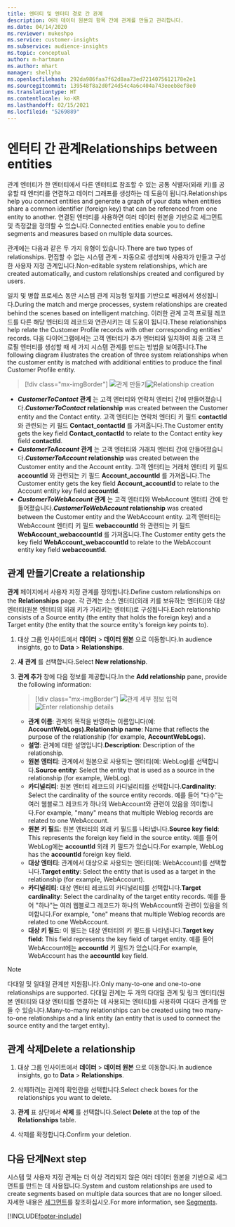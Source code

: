 ```yaml
---
title: 엔터티 및 엔터티 경로 간 관계
description: 여러 데이터 원본의 항목 간에 관계를 만들고 관리합니다.
ms.date: 04/14/2020
ms.reviewer: mukeshpo
ms.service: customer-insights
ms.subservice: audience-insights
ms.topic: conceptual
author: m-hartmann
ms.author: mhart
manager: shellyha
ms.openlocfilehash: 292da986faa7f62d8aa73ed7214075612178e2e1
ms.sourcegitcommit: 139548f8a2d0f24d54c4a6c404a743eeeb8ef8e0
ms.translationtype: HT
ms.contentlocale: ko-KR
ms.lasthandoff: 02/15/2021
ms.locfileid: "5269889"
---
```

# <a name="relationships-between-entities"></a><span data-ttu-id="65195-103">엔터티 간 관계</span><span class="sxs-lookup"><span data-stu-id="65195-103">Relationships between entities</span></span>

<span data-ttu-id="65195-104">관계 엔터티가 한 엔터티에서 다른 엔터티로 참조할 수 있는 공통 식별자(외래 키)를 공유할 때 엔터티를 연결하고 데이터 그래프를 생성하는 데 도움이 됩니다.</span><span class="sxs-lookup"><span data-stu-id="65195-104">Relationships help you connect entities and generate a graph of your data when entities share a common identifier (foreign key) that can be referenced from one entity to another.</span></span> <span data-ttu-id="65195-105">연결된 엔터티를 사용하면 여러 데이터 원본을 기반으로 세그먼트 및 측정값을 정의할 수 있습니다.</span><span class="sxs-lookup"><span data-stu-id="65195-105">Connected entities enable you to define segments and measures based on multiple data sources.</span></span>

<span data-ttu-id="65195-106">관계에는 다음과 같은 두 가지 유형이 있습니다.</span><span class="sxs-lookup"><span data-stu-id="65195-106">There are two types of relationships.</span></span> <span data-ttu-id="65195-107">편집할 수 없는 시스템 관계 - 자동으로 생성되며 사용자가 만들고 구성한 사용자 지정 관계입니다.</span><span class="sxs-lookup"><span data-stu-id="65195-107">Non-editable system relationships, which are created automatically, and custom relationships created and configured by users.</span></span>

<span data-ttu-id="65195-108">일치 및 병합 프로세스 동안 시스템 관계 지능형 일치를 기반으로 배경에서 생성됩니다.</span><span class="sxs-lookup"><span data-stu-id="65195-108">During the match and merge processes, system relationships are created behind the scenes based on intelligent matching.</span></span> <span data-ttu-id="65195-109">이러한 관계 고객 프로필 레코드를 다른 해당 엔터티의 레코드와 연관시키는 데 도움이 됩니다.</span><span class="sxs-lookup"><span data-stu-id="65195-109">These relationships help relate the Customer Profile records with other corresponding entities' records.</span></span> <span data-ttu-id="65195-110">다음 다이어그램에서는 고객 엔터티가 추가 엔터티와 일치하여 최종 고객 프로필 엔터티를 생성할 때 세 가지 시스템 관계를 만드는 방법을 보여줍니다.</span><span class="sxs-lookup"><span data-stu-id="65195-110">The following diagram illustrates the creation of three system relationships when the customer entity is matched with additional entities to produce the final Customer Profile entity.</span></span>

> [!div class="mx-imgBorder"]
> <span data-ttu-id="65195-111">![관계 만들기](media/relationships-entities-merge.png "관계 만들기")</span><span class="sxs-lookup"><span data-stu-id="65195-111">![Relationship creation](media/relationships-entities-merge.png "Relationship creation")</span></span>

- <span data-ttu-id="65195-112">***CustomerToContact* 관계** 는 고객 엔터티와 연락처 엔터티 간에 만들어졌습니다.</span><span class="sxs-lookup"><span data-stu-id="65195-112">***CustomerToContact* relationship** was created between the Customer entity and the Contact entity.</span></span> <span data-ttu-id="65195-113">고객 엔터티는 연락처 엔터티 키 필드 **contactId** 와 관련되는 키 필드 **Contact_contactId** 를 가져옵니다.</span><span class="sxs-lookup"><span data-stu-id="65195-113">The Customer entity gets the key field **Contact_contactId** to relate to the Contact entity key field **contactId**.</span></span>
- <span data-ttu-id="65195-114">***CustomerToAccount* 관계** 는 고객 엔터티와 거래처 엔터티 간에 만들어졌습니다.</span><span class="sxs-lookup"><span data-stu-id="65195-114">***CustomerToAccount* relationship** was created between the Customer entity and the Account entity.</span></span> <span data-ttu-id="65195-115">고객 엔터티는 거래처 엔터티 키 필드 **accountId** 와 관련되는 키 필드 **Account_accountId** 를 가져옵니다.</span><span class="sxs-lookup"><span data-stu-id="65195-115">The Customer entity gets the key field **Account_accountId** to relate to the Account entity key field **accountId**.</span></span>
- <span data-ttu-id="65195-116">***CustomerToWebAccount* 관계** 는 고객 엔터티와 WebAccount 엔터티 간에 만들어졌습니다.</span><span class="sxs-lookup"><span data-stu-id="65195-116">***CustomerToWebAccount* relationship** was created between the Customer entity and the WebAccount entity.</span></span> <span data-ttu-id="65195-117">고객 엔터티는 WebAccount 엔터티 키 필드 **webaccountId** 와 관련되는 키 필드 **WebAccount_webaccountId** 를 가져옵니다.</span><span class="sxs-lookup"><span data-stu-id="65195-117">The Customer entity gets the key field **WebAccount_webaccountId** to relate to the WebAccount entity key field **webaccountId**.</span></span>

## <a name="create-a-relationship"></a><span data-ttu-id="65195-118">관계 만들기</span><span class="sxs-lookup"><span data-stu-id="65195-118">Create a relationship</span></span>

<span data-ttu-id="65195-119">**관계** 페이지에서 사용자 지정 관계를 정의합니다.</span><span class="sxs-lookup"><span data-stu-id="65195-119">Define custom relationships on the **Relationships** page.</span></span> <span data-ttu-id="65195-120">각 관계는 소스 엔터티(외래 키를 보유하는 엔터티)와 대상 엔터티(원본 엔터티의 외래 키가 가리키는 엔터티)로 구성됩니다.</span><span class="sxs-lookup"><span data-stu-id="65195-120">Each relationship consists of a Source entity (the entity that holds the foreign key) and a Target entity (the entity that the source entity's foreign key points to).</span></span>

1. <span data-ttu-id="65195-121">대상 그룹 인사이트에서 **데이터** > **데이터 원본** 으로 이동합니다.</span><span class="sxs-lookup"><span data-stu-id="65195-121">In audience insights, go to **Data** > **Relationships**.</span></span>

2. <span data-ttu-id="65195-122">**새 관계** 를 선택합니다.</span><span class="sxs-lookup"><span data-stu-id="65195-122">Select **New relationship**.</span></span>

3. <span data-ttu-id="65195-123">**관계 추가** 창에 다음 정보를 제공합니다.</span><span class="sxs-lookup"><span data-stu-id="65195-123">In the **Add relationship** pane, provide the following information:</span></span>

   > [!div class="mx-imgBorder"]
   > <span data-ttu-id="65195-124">![관계 세부 정보 입력](media/relationships-add.png "관계 세부 정보 입력")</span><span class="sxs-lookup"><span data-stu-id="65195-124">![Enter relationship details](media/relationships-add.png "Enter relationship details")</span></span>

   - <span data-ttu-id="65195-125">**관계 이름**: 관계의 목적을 반영하는 이름입니다(예: **AccountWebLogs).**</span><span class="sxs-lookup"><span data-stu-id="65195-125">**Relationship name**: Name that reflects the purpose of the relationship (for example, **AccountWebLogs**).</span></span>
   - <span data-ttu-id="65195-126">**설명**: 관계에 대한 설명입니다.</span><span class="sxs-lookup"><span data-stu-id="65195-126">**Description**: Description of the relationship.</span></span>
   - <span data-ttu-id="65195-127">**원본 엔터티**: 관계에서 원본으로 사용되는 엔터티(예: WebLog)를 선택합니다.</span><span class="sxs-lookup"><span data-stu-id="65195-127">**Source entity**: Select the entity that is used as a source in the relationship (for example, WebLog).</span></span>
   - <span data-ttu-id="65195-128">**카디널리티**: 원본 엔터티 레코드의 카디널리티를 선택합니다.</span><span class="sxs-lookup"><span data-stu-id="65195-128">**Cardinality**: Select the cardinality of the source entity records.</span></span> <span data-ttu-id="65195-129">예를 들어 "다수"는 여러 웹블로그 레코드가 하나의 WebAccount와 관련이 있음을 의미합니다.</span><span class="sxs-lookup"><span data-stu-id="65195-129">For example, "many" means that multiple Weblog records are related to one WebAccount.</span></span>
   - <span data-ttu-id="65195-130">**원본 키 필드**: 원본 엔터티의 외래 키 필드를 나타냅니다.</span><span class="sxs-lookup"><span data-stu-id="65195-130">**Source key field**: This represents the foreign key field in the source entity.</span></span> <span data-ttu-id="65195-131">예를 들어 WebLog에는 **accountId** 외래 키 필드가 있습니다.</span><span class="sxs-lookup"><span data-stu-id="65195-131">For example, WebLog has the **accountId** foreign key field.</span></span>
   - <span data-ttu-id="65195-132">**대상 엔터티**: 관계에서 대상으로 사용되는 엔터티(예: WebAccount)를 선택합니다.</span><span class="sxs-lookup"><span data-stu-id="65195-132">**Target entity**: Select the entity that is used as a target in the relationship (for example, WebAccount).</span></span>
   - <span data-ttu-id="65195-133">**카디널리티**: 대상 엔터티 레코드의 카디널리티를 선택합니다.</span><span class="sxs-lookup"><span data-stu-id="65195-133">**Target cardinality**: Select the cardinality of the target entity records.</span></span> <span data-ttu-id="65195-134">예를 들어 "하나"는 여러 웹블로그 레코드가 하나의 WebAccount와 관련이 있음을 의미합니다.</span><span class="sxs-lookup"><span data-stu-id="65195-134">For example, "one" means that multiple Weblog records are related to one WebAccount.</span></span>
   - <span data-ttu-id="65195-135">**대상 키 필드**: 이 필드는 대상 엔터티의 키 필드를 나타냅니다.</span><span class="sxs-lookup"><span data-stu-id="65195-135">**Target key field**: This field represents the key field of target entity.</span></span> <span data-ttu-id="65195-136">예를 들어 WebAccount에는 **accountId** 키 필드가 있습니다.</span><span class="sxs-lookup"><span data-stu-id="65195-136">For example, WebAccount has the **accountId** key field.</span></span>

> [!NOTE]
> <span data-ttu-id="65195-137">다대일 및 일대일 관계만 지원됩니다.</span><span class="sxs-lookup"><span data-stu-id="65195-137">Only many-to-one and one-to-one relationships are supported.</span></span> <span data-ttu-id="65195-138">다대일 관계는 두 개의 다대일 관계 및 링크 엔터티(원본 엔터티와 대상 엔터티를 연결하는 데 사용되는 엔터티)를 사용하여 다대다 관계를 만들 수 있습니다.</span><span class="sxs-lookup"><span data-stu-id="65195-138">Many-to-many relationships can be created using two many-to-one relationships and a link entity (an entity that is used to connect the source entity and the target entity).</span></span>

## <a name="delete-a-relationship"></a><span data-ttu-id="65195-139">관계 삭제</span><span class="sxs-lookup"><span data-stu-id="65195-139">Delete a relationship</span></span>

1. <span data-ttu-id="65195-140">대상 그룹 인사이트에서 **데이터** > **데이터 원본** 으로 이동합니다.</span><span class="sxs-lookup"><span data-stu-id="65195-140">In audience insights, go to **Data** > **Relationships**.</span></span>

2. <span data-ttu-id="65195-141">삭제하려는 관계의 확인란을 선택합니다.</span><span class="sxs-lookup"><span data-stu-id="65195-141">Select check boxes for the relationships you want to delete.</span></span>

3. <span data-ttu-id="65195-142">**관계** 표 상단에서 **삭제** 를 선택합니다.</span><span class="sxs-lookup"><span data-stu-id="65195-142">Select **Delete** at the top of the **Relationships** table.</span></span>

4. <span data-ttu-id="65195-143">삭제를 확정합니다.</span><span class="sxs-lookup"><span data-stu-id="65195-143">Confirm your deletion.</span></span>

## <a name="next-step"></a><span data-ttu-id="65195-144">다음 단계</span><span class="sxs-lookup"><span data-stu-id="65195-144">Next step</span></span>

<span data-ttu-id="65195-145">시스템 및 사용자 지정 관계는 더 이상 격리되지 않은 여러 데이터 원본을 기반으로 세그먼트를 만드는 데 사용됩니다.</span><span class="sxs-lookup"><span data-stu-id="65195-145">System and custom relationships are used to create segments based on multiple data sources that are no longer siloed.</span></span> <span data-ttu-id="65195-146">자세한 내용은 [세그먼트](segments.md)를 참조하십시오.</span><span class="sxs-lookup"><span data-stu-id="65195-146">For more information, see [Segments](segments.md).</span></span>


[!INCLUDE[footer-include](../includes/footer-banner.md)]